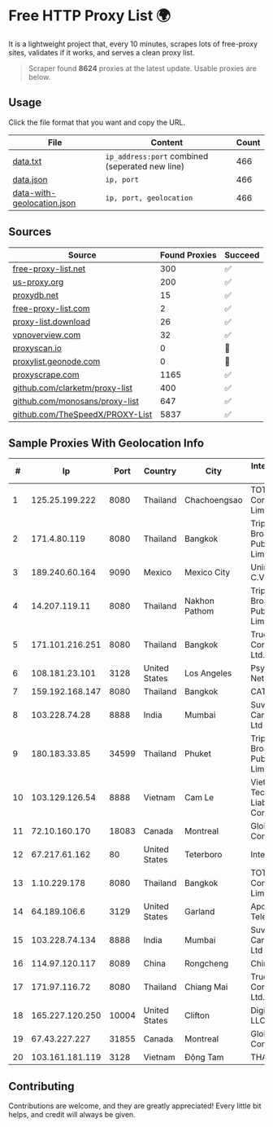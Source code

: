 
# Free HTTP Proxy List 🌍

It is a lightweight project that, every 10 minutes, scrapes lots of free-proxy sites, validates if it works, and serves a clean proxy list.


> Scraper found **8624** proxies at the latest update. Usable proxies are below.

## Usage

Click the file format that you want and copy the URL.


|File|Content|Count|
|----|-------|-----|
|[data.txt](https://raw.githubusercontent.com/themiralay/Proxy-List-World/master/data.txt)|`ip_address:port` combined (seperated new line)|466|
|[data.json](https://raw.githubusercontent.com/themiralay/Proxy-List-World/master/data.json)|`ip, port`|466|
|[data-with-geolocation.json](https://raw.githubusercontent.com/themiralay/Proxy-List-World/master/data-with-geolocation.json)|`ip, port, geolocation`|466|

## Sources

|Source|Found Proxies|Succeed|
|------|-------------|-------|
|[free-proxy-list.net](https://free-proxy-list.net)|300|✅|
|[us-proxy.org](https://www.us-proxy.org)|200|✅|
|[proxydb.net](http://proxydb.net)|15|✅|
|[free-proxy-list.com](https://free-proxy-list.com/?page=&port=&type%5B%5D=http&type%5B%5D=https&up_time=0&search=Search)|2|✅|
|[proxy-list.download](https://www.proxy-list.download/HTTP)|26|✅|
|[vpnoverview.com](https://vpnoverview.com/privacy/anonymous-browsing/free-proxy-servers)|32|✅|
|[proxyscan.io](https://www.proxyscan.io)|0|🚫|
|[proxylist.geonode.com](https://proxylist.geonode.com/api/proxy-list?limit=300&page=1&sort_by=lastChecked&sort_type=desc&protocols=http,https)|0|🚫|
|[proxyscrape.com](https://api.proxyscrape.com/v2/?request=displayproxies&protocol=http&timeout=10000&country=all&ssl=all&anonymity=all)|1165|✅|
|[github.com/clarketm/proxy-list](https://raw.githubusercontent.com/clarketm/proxy-list/master/proxy-list-raw.txt)|400|✅|
|[github.com/monosans/proxy-list](https://raw.githubusercontent.com/monosans/proxy-list/main/proxies/http.txt)|647|✅|
|[github.com/TheSpeedX/PROXY-List](https://raw.githubusercontent.com/TheSpeedX/PROXY-List/master/http.txt)|5837|✅|


## Sample Proxies With Geolocation Info

|#|Ip|Port|Country|City|Internet Service Provider|
|-|--|----|-------|----|-------------------------|
|1|125.25.199.222|8080|Thailand|Chachoengsao|TOT Public Company Limited|
|2|171.4.80.119|8080|Thailand|Bangkok|Triple T Broadband Public Company Limited|
|3|189.240.60.164|9090|Mexico|Mexico City|Uninet S.A. de C.V.|
|4|14.207.119.11|8080|Thailand|Nakhon Pathom|Triple T Broadband Public Company Limited|
|5|171.101.216.251|8080|Thailand|Bangkok|True Internet Corporation CO. Ltd.|
|6|108.181.23.101|3128|United States|Los Angeles|Psychz Networks|
|7|159.192.168.147|8080|Thailand|Bangkok|CAT-BB|
|8|103.228.74.28|8888|India|Mumbai|Suvan Medi Care Unit Pvt Ltd|
|9|180.183.33.85|34599|Thailand|Phuket|Triple T Broadband Public Company Limited|
|10|103.129.126.54|8888|Vietnam|Cam Le|Viet Digital Technology Liability Company|
|11|72.10.160.170|18083|Canada|Montreal|GloboTech Communications|
|12|67.217.61.162|80|United States|Teterboro|Interserver, Inc|
|13|1.10.229.178|8080|Thailand|Bangkok|TOT Public Company Limited|
|14|64.189.106.6|3129|United States|Garland|Apogee Telecom Inc.|
|15|103.228.74.134|8888|India|Mumbai|Suvan Medi Care Unit Pvt Ltd|
|16|114.97.120.117|8089|China|Rongcheng|Chinanet|
|17|171.97.116.72|8080|Thailand|Chiang Mai|True Internet Corporation CO. Ltd.|
|18|165.227.120.250|10004|United States|Clifton|DigitalOcean, LLC|
|19|67.43.227.227|31855|Canada|Montreal|GloboTech Communications|
|20|103.161.181.119|3128|Vietnam|Động Tam|THAIAN|



## Contributing

Contributions are welcome, and they are greatly appreciated! Every
little bit helps, and credit will always be given.

